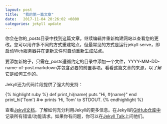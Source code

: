 ```yaml
---
layout: post
title:  "我的第一篇文章"
date:   2017-11-04 20:26:02 +0800
categories: jekyll update
---
```

你会在你的_posts目录中找到这篇文章。继续编辑并重新构建网站以查看您的更改。您可以用许多不同的方式重建站点，但最常见的方式是运行jekyll serve，即启动Web服务器并在更新文件时自动重新生成站点。

要添加新帖子，只需在_posts遵循约定的目录中添加一个文件，YYYY-MM-DD-name-of-post.markdown并包含必要的前置事项。看看这篇文章的来源，以了解它是如何工作的。

Jekyll还为代码片段提供了强大的支持：

{% highlight ruby %}
def print_hi(name)
  puts "Hi, #{name}"
end
print_hi('Tom')
#=> prints 'Hi, Tom' to STDOUT.
{% endhighlight %}


查看[Jekyll文档][jekyll-docs]，了解如何充分利用Jekyll的更多信息。在Jekyll的[GitHub仓库中][jekyll-gh]记录所有错误/功能请求。如果你有问题，你可以在[Jekyll Talk][jekyll-talk]上问他们。

[jekyll-docs]: https://jekyllrb.com/docs/home
[jekyll-gh]:   https://github.com/jekyll/jekyll
[jekyll-talk]: https://talk.jekyllrb.com/
